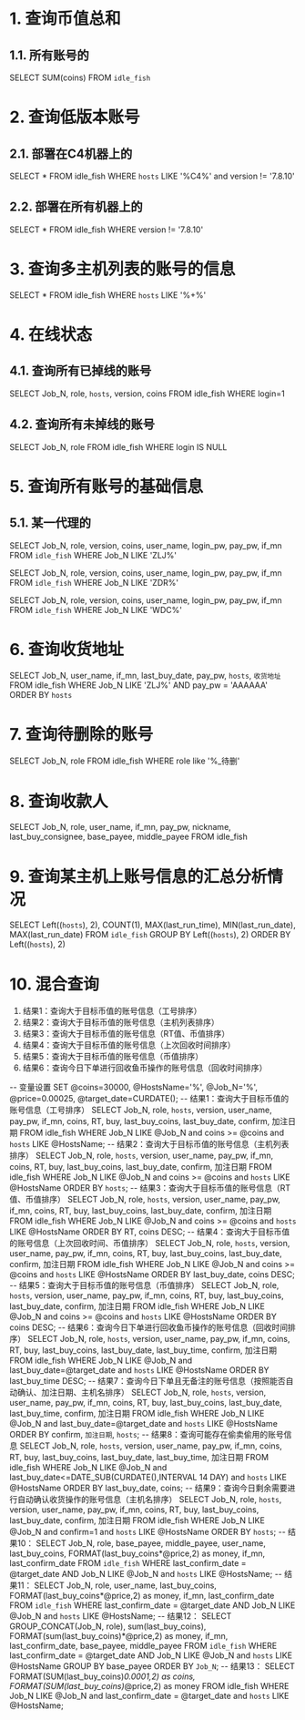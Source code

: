 # 1. 查询币值总和
## 1.1. 所有账号的
SELECT SUM(coins) FROM `idle_fish`

# 2. 查询低版本账号
## 2.1. 部署在C4机器上的
SELECT * FROM idle_fish WHERE `hosts` LIKE '%C4%' and version != '7.8.10'
## 2.2. 部署在所有机器上的
SELECT * FROM idle_fish WHERE version != '7.8.10'

# 3. 查询多主机列表的账号的信息
SELECT * FROM idle_fish WHERE `hosts` LIKE '%+%'

# 4. 在线状态
## 4.1. 查询所有已掉线的账号
SELECT Job_N, role, `hosts`, version, coins FROM idle_fish WHERE login=1
## 4.2. 查询所有未掉线的账号
SELECT Job_N, role FROM idle_fish WHERE login IS NULL

# 5. 查询所有账号的基础信息
## 5.1. 某一代理的

SELECT Job_N, role, version, coins, user_name, login_pw, pay_pw, if_mn FROM `idle_fish` WHERE Job_N LIKE 'ZLJ%'

SELECT Job_N, role, version, coins, user_name, login_pw, pay_pw, if_mn FROM `idle_fish` WHERE Job_N LIKE 'ZDR%'

SELECT Job_N, role, version, coins, user_name, login_pw, pay_pw, if_mn FROM `idle_fish` WHERE Job_N LIKE 'WDC%'

# 6. 查询收货地址
SELECT Job_N, user_name, if_mn, last_buy_date, pay_pw, `hosts`, `收货地址` FROM idle_fish WHERE Job_N LIKE 'ZLJ%' AND pay_pw = 'AAAAAA' ORDER BY `hosts`

# 7. 查询待删除的账号

SELECT Job_N, role FROM idle_fish WHERE role like '%_待删'

# 8. 查询收款人

SELECT Job_N, role, user_name, if_mn, pay_pw, nickname, last_buy_consignee, base_payee, middle_payee FROM idle_fish

# 9. 查询某主机上账号信息的汇总分析情况

SELECT Left((`hosts`), 2), COUNT(1), MAX(last_run_time), MIN(last_run_date), MAX(last_run_date) FROM `idle_fish` GROUP BY Left((`hosts`), 2) ORDER BY Left((`hosts`), 2)

# 10. 混合查询

1. 结果1：查询大于目标币值的账号信息（工号排序）
2. 结果2：查询大于目标币值的账号信息（主机列表排序）
3. 结果3：查询大于目标币值的账号信息（RT值、币值排序）
4. 结果4：查询大于目标币值的账号信息（上次回收时间排序）
5. 结果5：查询大于目标币值的账号信息（币值排序）
6. 结果6：查询今日下单进行回收鱼币操作的账号信息（回收时间排序）

-- 变量设置
SET @coins=30000, @HostsName='%', @Job_N='%', @price=0.00025, @target_date=CURDATE();
-- 结果1：查询大于目标币值的账号信息（工号排序）
SELECT Job_N, role, `hosts`, version, user_name, pay_pw, if_mn, coins, RT, buy, last_buy_coins, last_buy_date, confirm, 加注日期 FROM idle_fish WHERE Job_N LIKE @Job_N and coins >= @coins and `hosts` LIKE @HostsName;
-- 结果2：查询大于目标币值的账号信息（主机列表排序）
SELECT Job_N, role, `hosts`, version, user_name, pay_pw, if_mn, coins, RT, buy, last_buy_coins, last_buy_date, confirm, 加注日期 FROM idle_fish WHERE Job_N LIKE @Job_N and coins >= @coins and `hosts` LIKE @HostsName ORDER BY `hosts`;
-- 结果3：查询大于目标币值的账号信息（RT值、币值排序）
SELECT Job_N, role, `hosts`, version, user_name, pay_pw, if_mn, coins, RT, buy, last_buy_coins, last_buy_date, confirm, 加注日期 FROM idle_fish WHERE Job_N LIKE @Job_N and coins >= @coins and `hosts` LIKE @HostsName ORDER BY RT, coins DESC;
-- 结果4：查询大于目标币值的账号信息（上次回收时间、币值排序）
SELECT Job_N, role, `hosts`, version, user_name, pay_pw, if_mn, coins, RT, buy, last_buy_coins, last_buy_date, confirm, 加注日期 FROM idle_fish WHERE Job_N LIKE @Job_N and coins >= @coins and `hosts` LIKE @HostsName ORDER BY last_buy_date, coins DESC;
-- 结果5：查询大于目标币值的账号信息（币值排序）
SELECT Job_N, role, `hosts`, version, user_name, pay_pw, if_mn, coins, RT, buy, last_buy_coins, last_buy_date, confirm, 加注日期 FROM idle_fish WHERE Job_N LIKE @Job_N and coins >= @coins and `hosts` LIKE @HostsName ORDER BY coins DESC;
-- 结果6：查询今日下单进行回收鱼币操作的账号信息（回收时间排序）
SELECT Job_N, role, `hosts`, version, user_name, pay_pw, if_mn, coins, RT, buy, last_buy_coins, last_buy_date, last_buy_time, confirm, 加注日期 FROM idle_fish WHERE Job_N LIKE @Job_N and last_buy_date=@target_date and `hosts` LIKE @HostsName ORDER BY last_buy_time DESC;
-- 结果7：查询今日下单且无备注的账号信息（按照能否自动确认、加注日期、主机名排序）
SELECT Job_N, role, `hosts`, version, user_name, pay_pw, if_mn, coins, RT, buy, last_buy_coins, last_buy_date, last_buy_time, confirm, 加注日期 FROM idle_fish WHERE Job_N LIKE @Job_N and last_buy_date=@target_date and `hosts` LIKE @HostsName ORDER BY confirm, `加注日期`, `hosts`;
-- 结果8：查询可能存在偷卖偷用的账号信息
SELECT Job_N, role, `hosts`, version, user_name, pay_pw, if_mn, coins, RT, buy, last_buy_coins, last_buy_date, last_buy_time, 加注日期 FROM idle_fish WHERE Job_N LIKE @Job_N and last_buy_date<=DATE_SUB(CURDATE(),INTERVAL 14 DAY) and `hosts` LIKE @HostsName ORDER BY last_buy_date, coins;
-- 结果9：查询今日剩余需要进行自动确认收货操作的账号信息（主机名排序）
SELECT Job_N, role, `hosts`, version, user_name, pay_pw, if_mn, coins, RT, buy, last_buy_coins, last_buy_date, confirm, 加注日期 FROM idle_fish WHERE Job_N LIKE @Job_N and confirm=1 and `hosts` LIKE @HostsName ORDER BY `hosts`;
-- 结果10：
SELECT Job_N, role, base_payee, middle_payee, user_name, last_buy_coins, FORMAT(last_buy_coins*@price,2) as money, if_mn, last_confirm_date FROM `idle_fish` WHERE last_confirm_date = @target_date AND Job_N LIKE @Job_N and `hosts` LIKE @HostsName;
-- 结果11：
SELECT Job_N, role, user_name, last_buy_coins, FORMAT(last_buy_coins*@price,2) as money, if_mn, last_confirm_date FROM `idle_fish` WHERE last_confirm_date = @target_date AND Job_N LIKE @Job_N and `hosts` LIKE @HostsName;
-- 结果12：
SELECT GROUP_CONCAT(Job_N, role), sum(last_buy_coins), FORMAT(sum(last_buy_coins)*@price,2) as money, if_mn, last_confirm_date, base_payee, middle_payee FROM `idle_fish` WHERE last_confirm_date = @target_date AND Job_N LIKE @Job_N and `hosts` LIKE @HostsName GROUP BY base_payee ORDER BY `Job_N`;
-- 结果13：
SELECT FORMAT(SUM(last_buy_coins)*0.0001,2) as coins, FORMAT(SUM(last_buy_coins)*@price,2) as money FROM idle_fish WHERE Job_N LIKE @Job_N and last_confirm_date = @target_date and `hosts` LIKE @HostsName;